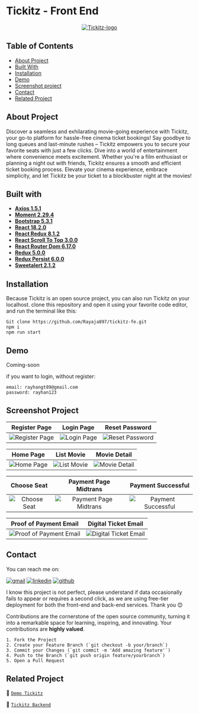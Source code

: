 # Tickitz - Front End

<div align="center">
<a href="https://github.com/Rayaja897/tickitz-fe">
    <img src="https://i.ibb.co/hyW8rsy/Tickitz-logo.png" alt="Tickitz-logo" border="0">
</a>
</div>

## Table of Contents

- [About Project](#about-project)
- [Built With](#built-with)
- [Installation](#installation)
- [Demo](#demo)
- [Screenshot project](#screenshot-project)
- [Contact](#contact)
- [Related Project](#related-project)

## About Project

Discover a seamless and exhilarating movie-going experience with Tickitz, your go-to platform for hassle-free cinema ticket bookings! Say goodbye to long queues and last-minute rushes – Tickitz empowers you to secure your favorite seats with just a few clicks. Dive into a world of entertainment where convenience meets excitement. Whether you're a film enthusiast or planning a night out with friends, Tickitz ensures a smooth and efficient ticket booking process. Elevate your cinema experience, embrace simplicity, and let Tickitz be your ticket to a blockbuster night at the movies!

## Built with

- [**Axios 1.5.1**](https://www.npmjs.com/package/axios)
- [**Moment 2.29.4**](https://momentjs.com/)
- [**Bootstrap 5.3.1**](https://getbootstrap.com/)
- [**React 18.2.0**](https://react.dev/learn/start-a-new-react-project)
- [**React Redux 8.1.2**](https://react-redux.js.org/introduction/getting-started)
- [**React Scroll To Top 3.0.0**](https://www.npmjs.com/package/react-scroll-to-top)
- [**React Router Dom 6.17.0**](https://www.npmjs.com/package/react-router-dom)
- [**Redux 5.0.0**](https://redux.js.org/introduction/getting-started)
- [**Redux Persist 6.0.0**](https://www.npmjs.com/package/redux-persist)
- [**Sweetalert 2.1.2**](https://www.npmjs.com/package/sweetalert)

## Installation

Because Tickitz is an open source project, you can also run Tickitz on your localhost. clone this repository and open it using your favorite code editor, and run the terminal like this:

```
Git clone https://github.com/Rayaja897/tickitz-fe.git
npm i
npm run start
```

## Demo

Coming-soon

if you want to login, without register:

```
email: rayhangt89@gmail.com
password: rayhan123
```

## Screenshot Project

|                         Register Page                         |                         Login Page                         |                             Reset Password                             |
| :-----------------------------------------------------------: | :--------------------------------------------------------: | :--------------------------------------------------------------------: |
| ![Register Page](https://i.ibb.co/KGwNMhV/Tickitz-signup.png) | ![Login Page](https://i.ibb.co/1zZKXTb/Tickitz-signin.png) | ![Reset Password](https://i.ibb.co/mhrCzq9/Tickitz-reset-password.png) |

|                          Home Page                          |                          List Movie                          |                            Movie Detail                            |
| :---------------------------------------------------------: | :----------------------------------------------------------: | :----------------------------------------------------------------: |
| ![Home Page](https://i.ibb.co/BL7WvYk/Tickitz-homepage.png) | ![List Movie](https://i.ibb.co/jGmJVGf/Tickitz-upcoming.png) | ![Movie Detail](https://i.ibb.co/NpycGy6/Tickitz-movie-detail.png) |

|                           Choose Seat                            |                            Payment Page Midtrans                             |                               Payment Successful                                |
| :--------------------------------------------------------------: | :--------------------------------------------------------------------------: | :-----------------------------------------------------------------------------: |
| ![Choose Seat](https://i.ibb.co/McRp5Vt/Tickitz-choose-seat.png) | ![Payment Page Midtrans](https://i.ibb.co/wr4VRtr/Tickitz-start-payment.png) | ![Payment Successful](https://i.ibb.co/H4HmbWK/Tickitz-payment-successfull.png) |

|                            Proof of Payment Email                             |                             Digital Ticket Email                             |
| :---------------------------------------------------------------------------: | :--------------------------------------------------------------------------: |
| ![Proof of Payment Email](https://i.ibb.co/sjzYzKq/Tickitz-proof-payment.png) | ![Digital Ticket Email](https://i.ibb.co/txfjsRm/Tickitz-digital-ticket.png) |

## Contact

You can reach me on:

[![gmail](https://img.shields.io/badge/Gmail-D14836?style=for-the-badge&logo=gmail&logoColor=white)](mailto:sayarayhanilham@gmail.com)
[![linkedin](https://img.shields.io/badge/linkedin-0A66C2?style=for-the-badge&logo=linkedin&logoColor=white)](https://www.linkedin.com/in/rayhan-ilham)
[![github](https://img.shields.io/badge/Github-232b2b?style=for-the-badge&logo=github&logoColor=white)](https://github.com/Rayaja897)

I know this project is not perfect, please understand if data occasionally fails to appear or requires a second click, as we are using free-tier deployment for both the front-end and back-end services. Thank you 😊

Contributions are the cornerstone of the open source community, turning it into a remarkable space for learning, inspiring, and innovating. Your contributions are **highly valued**.

```
1. Fork the Project
2. Create your Feature Branch (`git checkout -b your/branch`)
3. Commit your Changes (`git commit -m 'Add amazing feature'`)
4. Push to the Branch (`git push origin feature/yourbranch`)
5. Open a Pull Request
```

## Related Project

🚀 [`Demo Tickitz`]()

🚀 [`Tickitz Backend`](https://pijar-camp-batch15-tickitz.cyclic.app/)
